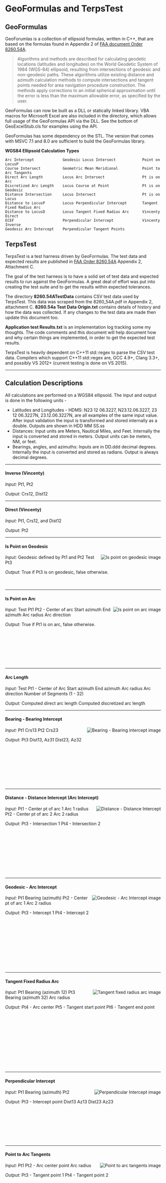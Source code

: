 GeoFormulas and TerpsTest
=========================

GeoFormulas
-----------
GeoForumlas is a collection of ellipsoid formulas, written in C++, that are based on the formulas found in Appendix 2 of [FAA document Order 8260.54A](http://www.faa.gov/documentLibrary/media/Order/8260_54A.pdf).

> Algorithms and methods are described for calculating geodetic locations (latitudes and longitudes) on the World Geodetic System of 1984 (WGS-84) ellipsoid, resulting from intersections of geodesic and non-geodesic paths. These algorithms utilize existing distance and azimuth calculation methods to compute intersections and tangent points needed for area navigation procedure construction. The methods apply corrections to an initial spherical approximation until the error is less than the maximum allowable error, as specified by the user.

GeoFormulas can now be built as a DLL or statically linked library. VBA macros for Microsoft Excel are also included in the directory, which allows full usage of the GeoFormulas API via the DLL. See the bottom of GeoExcelStub.cls for examples using the API.

GeoFormulas has some dependency on the STL. The version that comes with MSVC 7.1 and 8.0 are sufficient to build the GeoFormulas library.

__WGS84 Ellipsoid Calculation Types__

    Arc Intercept             Geodesic Locus Intersect            Point on LocusP
    Course Intersect          Geometric Mean Meridional           Point to Arc Tangents
    Direct Arc Length         Locus Arc Intersect                 Pt is on Arc
    Discretized Arc Length    Locus Course at Point               Pt is on Geodesic
    Distance Intersection     Locus Intersect                     Pt is on Locus
    Distance to LocusP        Locus Perpendicular Intercept       Tangent Fixed Radius Arc
    Distance to LocusD        Locus Tangent Fixed Radius Arc      Vincenty Direct
    ECEF                      Perpendicular Intercept             Vincenty Inverse
    Geodesic Arc Intercept    Perpendicular Tangent Points


TerpsTest
---------
TerpsTest is a test harness driven by GeoFormulas. The test data and expected results are published in [FAA Order 8260.54A](http://www.faa.gov/documentLibrary/media/Order/8260_54A.pdf) Appendix 2, Attachment C.

The goal of the test harness is to have a solid set of test data and expected results to run against the GeoFormulas. A great deal of effort was put into creating the test suite and to get the results within expected tolerances.

The directory __8260.54ATestData__ contains CSV test data used by TerpsTest. This data was scraped from the 8260_54A.pdf in Appendix 2, attachment C. __8260.54a Test Data Origin.txt__ contains details of history and how the data was collected. If any changes to the test data are made then update this document too.

__Application test Results.txt__ is an implementation log tracking some my thoughts. The code comments and this document will help document how and why certain things are implemented, in order to get the expected test results.

TerpsTest is heavily dependent on C++11 std::regex to parse the CSV test
data. Compilers which support C++11 std::regex are, GCC 4.9+, Clang 3.3+,
and possibly VS 2012+ (current testing is done on VS 2015).

---
Calculation Descriptions
------------------------
All calculations are performed on a WGS84 ellipsoid. The input and output is done in the following units -
* Latitudes and Longitudes - HDMS: N23 12 06.3227, N23.12.06.3227, 23 12 06.3227N, 23.12.06.3227N, are all examples of the same input value. After input validation the input is transformed and stored internally as a double. Outputs are shown in HDD MM SS.ss
* Distances: Input units are Meters, Nautical Miles, and Feet. Internally the input is converted and stored in meters. Output units can be meters, NM, or feet.
* Bearings, angles, and azimuths: Inputs are in DD.ddd decimal degrees. Internally the input is converted and stored as radians. Output is always decimal degrees.

---
#### Inverse (Vincenty)
*Input:*
Pt1, Pt2

*Output:*
Crs12, Dist12

---
#### Direct (Vincenty)
*Input:*
Pt1, Crs12, and Dist12

*Output:*
Pt2

---
#### Is Point on Geodesic
<img align="right" alt="Is point on geodesic image" style="float: right;" src="images/PtIsOnGeodesic.png">

*Input:*
Geodesic defined by Pt1 and Pt2
Test Pt3

*Output:*
True if Pt3 is on geodesic, false otherwise.
<br><br><br>

---
#### Is Point on Arc
<img align="right" alt="Is point on arc image" src="images/PtIsOnArc.png">

*Input:*
Test Pt1
Pt2 - Center of arc
Start azimuth
End azimuth
Arc radius
Arc direction

*Output:*
True if Pt1 is on arc, false otherwise.
<br><br><br><br><br><br><br><br>

---
#### Arc Length
*Input:*
Test Pt1 - Center of Arc
Start azimuth
End azimuth
Arc radius
Arc direction Number of Segments (1 - 32)

*Output:*
Computed direct arc length Computed discretized arc length

---
#### Bearing - Bearing Intercept
<img align="right" alt="Bearing - Bearing intercept image" src="images/CrsIntersect.png">

*Input:*
Pt1
Crs13
Pt2
Crs23

*Output:*
Pt3
Dist13, Az31
Dist23, Az32
<br><br><br><br><br><br><br><br><br>

---
#### Distance - Distance Intercept (Arc Intercept)
<img align="right" alt="Distance - Distance Intercept" src="images/ArcIntersect.png">

*Input:*
Pt1 - Center pt of arc 1
Arc 1 radius
Pt2 - Center pt of arc 2
Arc 2 radius

*Output:*
Pt3 - Intersection 1
Pt4 - Intersection 2
<br><br><br><br><br><br><br><br><br><br>

---
#### Geodesic - Arc Intercept
<img align="right" alt="Geodesic - Arc Intercept image" src="images/GeodesicArcIntersect.png">

*Input:*
Pt1
Bearing (azimuth)
Pt2 - Center pt of arc 1
Arc 2 radius

*Output:*
Pt3 - Intercept 1
Pt4 - Intercept 2
<br><br><br><br><br><br><br><br><br><br><br>

---
#### Tangent Fixed Radius Arc
<img align="right" alt="Tangent fixed radius arc image" src="images/TangentFixedRadiusArc.png">

*Input:*
Pt1
Bearing (azimuth 12)
Pt3
Bearing (azimuth 32)
Arc radius

*Output:*
Pt4 - Arc center
Pt5 - Tangent start point
Pt6 - Tangent end point
<br><br><br><br><br><br><br><br><br><br><br><br>

---
#### Perpendicular Intercept
<img align="right" alt="Perpendicular Intercept image" src="images/PerpIntercept.png">

*Input:*
Pt1
Bearing (azimuth)
Pt2

*Output:*
Pt3 - Intercept point
Dist13
Az13
Dist23
Az23
<br><br><br><br><br><br><br><br>

---
#### Point to Arc Tangents
<img align="right" alt="Point to arc tangents image" src="images/PointsToArcTangents.png">

*Input:*
Pt1
Pt2 - Arc center point
Arc radius

*Output:*
Pt3 - Tangent point 1
Pt4 - Tangent point 2
<br><br><br><br><br><br><br><br><br><br><br><br><br>

---
#### Perpendicular Tangent Points
<img align="right" alt="Perpendicular tangent points image" src="images/PerpTangentPoints.png">

*Input:*
Pt1
Azimuth
Pt2 - Arc center point
Arc radius

*Output:*
Pt3 - Tangent point 1
Pt4 - Tangent point 2
Pt5 - Intercept point 1
Pt6 - Intercept point 2
<br><br><br><br><br><br><br><br><br><br><br><br><br>

---
#### Is Point on Locus
<img align="right" alt="Is point on locus image" src="images/PtIsOnLocus.png">

*Input:*
Pt5 - Test point
Locus definition
Pt1 - Geodesic start point
Pt2 - Geodesic end point
Start point offset - locus start point Pt3
End point offset - locus end point Pt4

*Output:*
True if Pt5 is on locus between Pt3 and Pt4, false otherwise.
<br><br><br><br><br><br><br><br><br><br>


---
#### Locus Course at Point
<img align="right" alt="Locus course at point image" src="images/LocusCrsAtPoint.png">

*Input:*
Pt1 - Geodesic start point
Pt2 - Geodesic end point
Pt5 - Point on locus (geodesic offset point)
Bearing - Locus bearing

*Output:*
Pt3 - Locus start point
Pt4 - Locus end point
Dist13
Dist24
Pt6 - Pt5 projected perpendicular onto geodesic
<br><br><br><br><br><br><br><br><br><br>

---
#### Geodesic - Locus Intersect
<img align="right" alt="Geodesic - locus intersect image" src="images/GeoLocusIntercept.png">

*Input:*
Pt1 - Geodesic start point
Pt2 - Geodesic end point
Locus definition
Pt3 - Geodesic start point
Pt4 - Geodesic end point
Start point offset - locus start point Pt5
End point offset - locus end point Pt6

*Output:*
Pt5 - Locus start point
Pt6 - Locus end point
Dist35
Dist46
Pt7 - Intercept point on locus
<br><br><br><br><br><br><br><br><br>

---
#### Locus - Arc Intersect
<img align="right" alt="Locus - arc intersect image" src="images/LocusArcIntersect.png">

*Input:*
Pt1 - Center point of arc
Arc radius
Locus definition
Pt2 - Geodesic start point
Pt3 - Geodesic end point
Dist24 - locus start point Pt4
Dist35 - locus end point Pt5

*Output:*
Pt4 - Locus start point
Pt5 - Locus end point
Pt6 - Arc intercept point 1 on locus
Pt7 - Arc intercept point 2 on locus
<br><br><br><br><br><br><br><br><br><br>

---
#### Locus - Locus Intersect
<img align="right" alt="Locus - locus intersect image" src="images/LocusLocusIntersect.png">

*Input:*
Locus 1 definition
Pt1 - Geodesic start point
Pt2 - Geodesic end point
Dist13
dist 24
Locus 2 definition
Pt5 - Geodesic start point
Pt6 - Geodesic end point
Dist57
Dist68

*Output:*
Locus 1
Pt3 - Locus start point
Pt4 - Locus end point
Locus 2
Pt7 - Locus start point
Pt8 - Locus end point
Pt9 - Intercept of locus 1 and locus 2
<br><br><br><br><br><br><br><br><br><br>

---
#### Locus Tangent Fixed Radius Arc
<img align="right" alt="Locus tangent fixed radius arc image" src="images/LocusTangentFixedRadiusArc.png">

*Input:*
Arc Radius Locus 1 definition
Pt1 - Geodesic start point
Pt2 - Geodesic end point
Dist13
dist 24
Locus 2 definition
Pt5 - Geodesic start point
Pt6 - Geodesic end point
Dist57
Dist68

*Output:*
Locus 1
Pt3 - Locus start point
Pt4 - Locus end point
Locus 2
Pt7 - Locus start point
Pt8 - Locus end point
Pt9 - Intercept of locus 1 and locus 2
<br><br><br><br><br><br><br><br><br><br><br>

---
#### Locus Perpendicular Intercept
<img align="right" alt="Locus perpendicular intercept image" src="images/LocusPerpIntersect.png">
*Input:*
Pt5 - Point to project onto locus Locus 1 definition
Pt1 - Geodesic start point
Pt2 - Geodesic end point
Dist13
dist 24

*Output:*
Pt3 - Locus start point
Pt4 - Locus end point
Pt6 - Pt projected onto locus
<br><br><br><br><br><br><br><br><br><br><br><br>

---
Legal Stuff
-----------
    Licensed under the Apache License, Version 2.0 (the "License");
    you may not use this software except in compliance with the License.
    You may obtain a copy of the License at

      http://www.apache.org/licenses/LICENSE-2.0

    Unless required by applicable law or agreed to in writing, software
    distributed under the License is distributed on an "AS IS" BASIS,
    WITHOUT WARRANTIES OR CONDITIONS OF ANY KIND, either express or implied.
    See the License for the specific language governing permissions and
    limitations under the License.

Which basically means: whatever you do, I can't be held accountable if something breaks.
